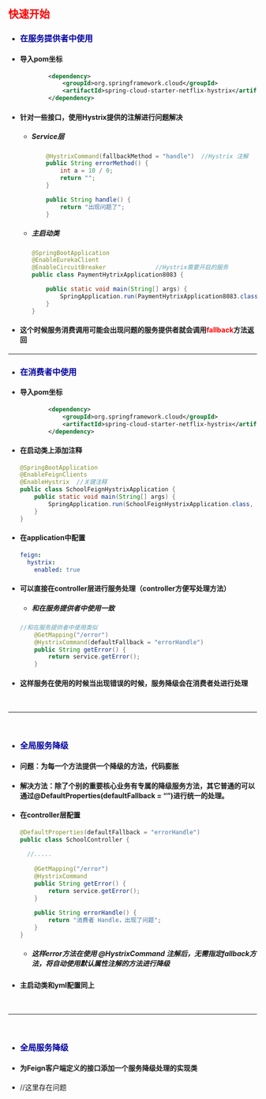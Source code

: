## <font color='red'>快速开始</font>





- ### <font color = "Origan">在服务提供者中使用 </font>

- #### 导入pom坐标

  ```xml
          <dependency>
              <groupId>org.springframework.cloud</groupId>
              <artifactId>spring-cloud-starter-netflix-hystrix</artifactId>
          </dependency>
  ```

- #### 针对一些接口，使用Hystrix提供的注解进行问题解决

  - ##### Service层

    ```java
        @HystrixCommand(fallbackMethod = "handle")  //Hystrix 注解
        public String errorMethod() {
            int a = 10 / 0;
            return "";
        }
    
        public String handle() {
            return "出现问题了";
        }
    ```

  - ##### 主启动类

    ```java
    @SpringBootApplication
    @EnableEurekaClient
    @EnableCircuitBreaker              //Hystrix需要开启的服务
    public class PaymentHytrixApplication8083 {
    
        public static void main(String[] args) {
            SpringApplication.run(PaymentHytrixApplication8083.class, args);
        }
    }
    ```

- #### 这个时候服务消费调用可能会出现问题的服务提供者就会调用<font color='red'>fallback</font>方法返回





<hr>





- ### <font color="Origan">在消费者中使用</font>

- #### 导入pom坐标

  ```xml
          <dependency>
              <groupId>org.springframework.cloud</groupId>
              <artifactId>spring-cloud-starter-netflix-hystrix</artifactId>
          </dependency>
  ```

- #### 在启动类上添加注释

  ```java
  @SpringBootApplication
  @EnableFeignClients
  @EnableHystrix  //关键注释
  public class SchoolFeignHystrixApplication {
      public static void main(String[] args) {
          SpringApplication.run(SchoolFeignHystrixApplication.class, args);
      }
  }
  ```

- #### 在application中配置

  ```yaml
  feign:
    hystrix:
      enabled: true
  ```

- #### 可以直接在controller层进行服务处理（controller方便写处理方法）

  - ##### 和在服务提供者中使用一致

  ```java
  //和在服务提供者中使用类似
      @GetMapping("/error")
      @HystrixCommand(defaultFallback = "errorHandle")
      public String getError() {
          return service.getError();
      }
  ```

- #### 这样服务在使用的时候当出现错误的时候，服务降级会在消费者处进行处理



<br>

<hr>

<br>





- ### <font color="origan">全局服务降级</font>

- #### 问题：为每一个方法提供一个降级的方法，代码膨胀

- #### 解决方法：除了个别的重要核心业务有专属的降级服务方法，其它普通的可以通过@DefaultProperties(defaultFallback = “”)进行统一的处理。

- #### 在controller层配置

  ```java
  @DefaultProperties(defaultFallback = "errorHandle")
  public class SchoolController {
   	
   	//.....
   
      @GetMapping("/error")
      @HystrixCommand
      public String getError() {
          return service.getError();
      }
      
      public String errorHandle() {
          return "消费者 Handle，出现了问题";
      }
  }
  ```

  - ##### 这样error方法在使用 @HystrixCommand 注解后，无需指定fallback方法，将自动使用默认属性注解的方法进行降级

- #### 主启动类和yml配置同上



<br>

<hr>

<br>





- ### <font color="origan">全局服务降级</font>

- #### 为Feign客户端定义的接口添加一个服务降级处理的实现类

- //这里存在问题